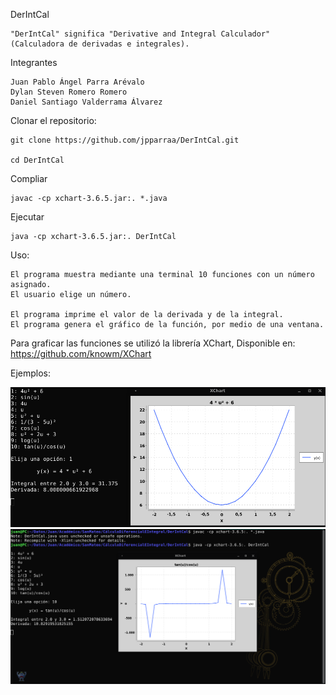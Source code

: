 DerIntCal

    "DerIntCal" significa "Derivative and Integral Calculador"
    (Calculadora de derivadas e integrales).

Integrantes

    Juan Pablo Ángel Parra Arévalo
    Dylan Steven Romero Romero
    Daniel Santiago Valderrama Álvarez

Clonar el repositorio:

    git clone https://github.com/jpparraa/DerIntCal.git

    cd DerIntCal

Compliar

    javac -cp xchart-3.6.5.jar:. *.java
    
Ejecutar

    java -cp xchart-3.6.5.jar:. DerIntCal

Uso:

    El programa muestra mediante una terminal 10 funciones con un número asignado.
    El usuario elige un número.

    El programa imprime el valor de la derivada y de la integral.
    El programa genera el gráfico de la función, por medio de una ventana.

Para graficar las funciones se utilizó la librería XChart, Disponible en: https://github.com/knowm/XChart

Ejemplos:

![alt text](https://github.com/jpparraa/DerIntCal/blob/master/etc/f1.png)
![alt text](https://github.com/jpparraa/DerIntCal/blob/master/etc/f10.png)
